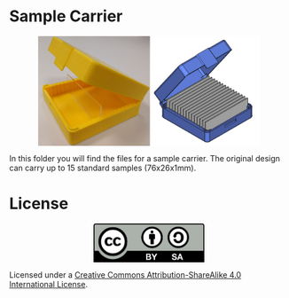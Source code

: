 # Sample Carrier

<p align="center">
<img src="../images/sample-carrier1.jpg" width="400" align = "center">
</p>

In this folder you will find the files for a sample carrier. The original design can carry up to 15 standard samples (76x26x1mm).


# License

<p align="center">
<img src="../images/by-sa.png" width="200" align = "center">
</p>

Licensed under a [Creative Commons Attribution-ShareAlike 4.0 International License](http://creativecommons.org/licenses/by-sa/4.0/).




